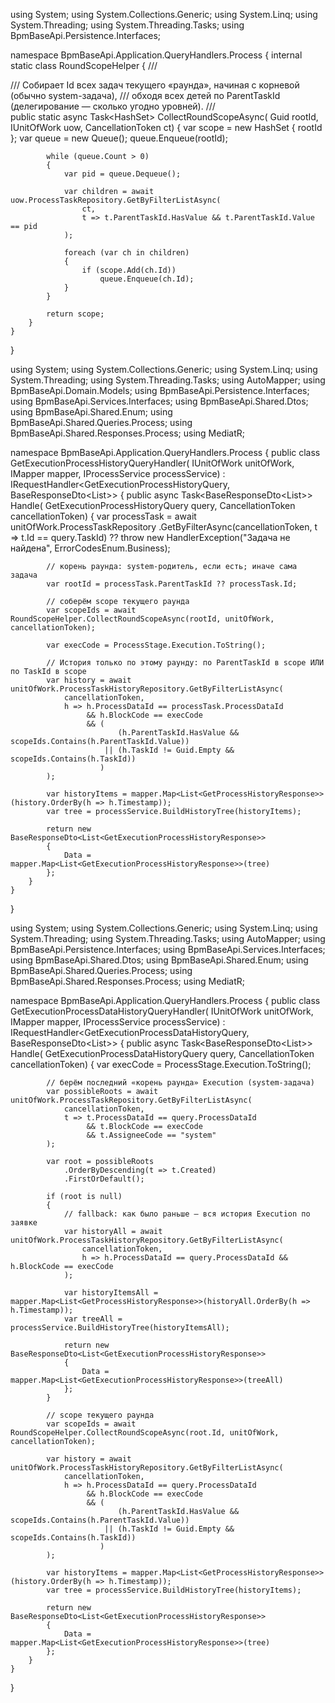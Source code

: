 using System;
using System.Collections.Generic;
using System.Linq;
using System.Threading;
using System.Threading.Tasks;
using BpmBaseApi.Persistence.Interfaces;

namespace BpmBaseApi.Application.QueryHandlers.Process
{
    internal static class RoundScopeHelper
    {
        /// <summary>
        /// Собирает Id всех задач текущего «раунда», начиная с корневой (обычно system-задача),
        /// обходя всех детей по ParentTaskId (делегирование — сколько угодно уровней).
        /// </summary>
        public static async Task<HashSet<Guid>> CollectRoundScopeAsync(
            Guid rootId,
            IUnitOfWork uow,
            CancellationToken ct)
        {
            var scope = new HashSet<Guid> { rootId };
            var queue = new Queue<Guid>();
            queue.Enqueue(rootId);

            while (queue.Count > 0)
            {
                var pid = queue.Dequeue();

                var children = await uow.ProcessTaskRepository.GetByFilterListAsync(
                    ct,
                    t => t.ParentTaskId.HasValue && t.ParentTaskId.Value == pid
                );

                foreach (var ch in children)
                {
                    if (scope.Add(ch.Id))
                        queue.Enqueue(ch.Id);
                }
            }

            return scope;
        }
    }
}



using System;
using System.Collections.Generic;
using System.Linq;
using System.Threading;
using System.Threading.Tasks;
using AutoMapper;
using BpmBaseApi.Domain.Models;
using BpmBaseApi.Persistence.Interfaces;
using BpmBaseApi.Services.Interfaces;
using BpmBaseApi.Shared.Dtos;
using BpmBaseApi.Shared.Enum;
using BpmBaseApi.Shared.Queries.Process;
using BpmBaseApi.Shared.Responses.Process;
using MediatR;

namespace BpmBaseApi.Application.QueryHandlers.Process
{
    public class GetExecutionProcessHistoryQueryHandler(
        IUnitOfWork unitOfWork,
        IMapper mapper,
        IProcessService processService)
        : IRequestHandler<GetExecutionProcessHistoryQuery, BaseResponseDto<List<GetExecutionProcessHistoryResponse>>>
    {
        public async Task<BaseResponseDto<List<GetExecutionProcessHistoryResponse>>> Handle(
            GetExecutionProcessHistoryQuery query,
            CancellationToken cancellationToken)
        {
            var processTask = await unitOfWork.ProcessTaskRepository
                .GetByFilterAsync(cancellationToken, t => t.Id == query.TaskId)
                ?? throw new HandlerException("Задача не найдена", ErrorCodesEnum.Business);

            // корень раунда: system-родитель, если есть; иначе сама задача
            var rootId = processTask.ParentTaskId ?? processTask.Id;

            // соберём scope текущего раунда
            var scopeIds = await RoundScopeHelper.CollectRoundScopeAsync(rootId, unitOfWork, cancellationToken);

            var execCode = ProcessStage.Execution.ToString();

            // История только по этому раунду: по ParentTaskId в scope ИЛИ по TaskId в scope
            var history = await unitOfWork.ProcessTaskHistoryRepository.GetByFilterListAsync(
                cancellationToken,
                h => h.ProcessDataId == processTask.ProcessDataId
                     && h.BlockCode == execCode
                     && (
                            (h.ParentTaskId.HasValue && scopeIds.Contains(h.ParentTaskId.Value))
                         || (h.TaskId != Guid.Empty && scopeIds.Contains(h.TaskId))
                        )
            );

            var historyItems = mapper.Map<List<GetProcessHistoryResponse>>(history.OrderBy(h => h.Timestamp));
            var tree = processService.BuildHistoryTree(historyItems);

            return new BaseResponseDto<List<GetExecutionProcessHistoryResponse>>
            {
                Data = mapper.Map<List<GetExecutionProcessHistoryResponse>>(tree)
            };
        }
    }
}



using System;
using System.Collections.Generic;
using System.Linq;
using System.Threading;
using System.Threading.Tasks;
using AutoMapper;
using BpmBaseApi.Persistence.Interfaces;
using BpmBaseApi.Services.Interfaces;
using BpmBaseApi.Shared.Dtos;
using BpmBaseApi.Shared.Enum;
using BpmBaseApi.Shared.Queries.Process;
using BpmBaseApi.Shared.Responses.Process;
using MediatR;

namespace BpmBaseApi.Application.QueryHandlers.Process
{
    public class GetExecutionProcessDataHistoryQueryHandler(
        IUnitOfWork unitOfWork,
        IMapper mapper,
        IProcessService processService)
        : IRequestHandler<GetExecutionProcessDataHistoryQuery, BaseResponseDto<List<GetExecutionProcessHistoryResponse>>>
    {
        public async Task<BaseResponseDto<List<GetExecutionProcessHistoryResponse>>> Handle(
            GetExecutionProcessDataHistoryQuery query,
            CancellationToken cancellationToken)
        {
            var execCode = ProcessStage.Execution.ToString();

            // берём последний «корень раунда» Execution (system-задача)
            var possibleRoots = await unitOfWork.ProcessTaskRepository.GetByFilterListAsync(
                cancellationToken,
                t => t.ProcessDataId == query.ProcessDataId
                     && t.BlockCode == execCode
                     && t.AssigneeCode == "system"
            );

            var root = possibleRoots
                .OrderByDescending(t => t.Created)
                .FirstOrDefault();

            if (root is null)
            {
                // fallback: как было раньше — вся история Execution по заявке
                var historyAll = await unitOfWork.ProcessTaskHistoryRepository.GetByFilterListAsync(
                    cancellationToken,
                    h => h.ProcessDataId == query.ProcessDataId && h.BlockCode == execCode
                );

                var historyItemsAll = mapper.Map<List<GetProcessHistoryResponse>>(historyAll.OrderBy(h => h.Timestamp));
                var treeAll = processService.BuildHistoryTree(historyItemsAll);

                return new BaseResponseDto<List<GetExecutionProcessHistoryResponse>>
                {
                    Data = mapper.Map<List<GetExecutionProcessHistoryResponse>>(treeAll)
                };
            }

            // scope текущего раунда
            var scopeIds = await RoundScopeHelper.CollectRoundScopeAsync(root.Id, unitOfWork, cancellationToken);

            var history = await unitOfWork.ProcessTaskHistoryRepository.GetByFilterListAsync(
                cancellationToken,
                h => h.ProcessDataId == query.ProcessDataId
                     && h.BlockCode == execCode
                     && (
                            (h.ParentTaskId.HasValue && scopeIds.Contains(h.ParentTaskId.Value))
                         || (h.TaskId != Guid.Empty && scopeIds.Contains(h.TaskId))
                        )
            );

            var historyItems = mapper.Map<List<GetProcessHistoryResponse>>(history.OrderBy(h => h.Timestamp));
            var tree = processService.BuildHistoryTree(historyItems);

            return new BaseResponseDto<List<GetExecutionProcessHistoryResponse>>
            {
                Data = mapper.Map<List<GetExecutionProcessHistoryResponse>>(tree)
            };
        }
    }
}
